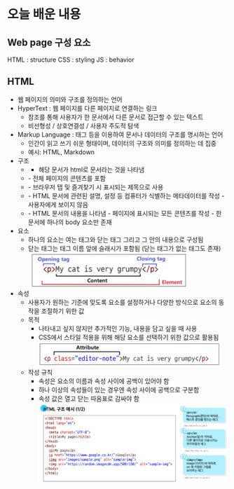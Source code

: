 # 오늘 배운 내용
## Web page 구성 요소
HTML : structure
CSS : styling
JS : behavior

## HTML
- 웹 페이지의 의미와 구조를 정의하는 언어
- HyperText : 웹 페이지를 다른 페이지로 연결하는 링크
  - 참조를 통해 사용자가 한 문서에서 다른 문서로 접근할 수 있는 텍스트
  - 비선형성 / 상호연결성 / 사용자 주도적 탐색
- Markup Language : 태그 등을 이용하여 문서나 데이터의 구조를 명시하는 언어
  - 인간이 읽고 쓰기 쉬운 형태이며, 데이터의 구조와 의미를 정의하는 데 집중
  - 예시: HTML, Markdown
- 구조
  - <!DOCTYPE html>
    - 해당 문서가 html로 문서라는 것을 나타냄
  - <html></html>
    - 전체 페이지의 콘텐츠를 포함
  - <title></title>
    - 브라우저 탭 및 즐겨찾기 시 표시되는 제목으로 사용
  - <head></head> 
    - HTML 문서에 관련된 설명, 설정 등 컴퓨터가 식별하는 메타데이터를 작성
    - 사용자에게 보이지 않음
  - <body></body>
    - HTML 문서의 내용을 나타냄
    - 페이지에 표시되는 모든 콘텐츠를 작성
    - 한 문서에 하나의 body 요소만 존재
- 요소
  - 하나의 요소는 여는 태그와 닫는 태그 그리고 그 안의 내용으로 구성됨
  - 닫는 태그는 태그 이름 앞에 슬래시가 포함됨 (닫는 태그가 없는 태그도 존재)
![이미지](element.png)
- 속성
  - 사용자가 원하는 기준에 맞도록 요소를 설정하거나 다양한 방식으로 요소의 동작을 조절하기 위한 값
  - 목적
    - 나타내고 싶지 않지만 추가적인 기능, 내용을 담고 싶을 때 사용
    - CSS에서 스타일 적용을 위해 해당 요소를 선택하기 위한 값으로 활용됨  
![이미지](attributes.png)
  - 작성 규칙
    - 속성은 요소의 이름과 속성 사이에 공백이 있어야 함
    - 하나 이상의 속성들이 있는 경우엔 속성 사이에 공백으로 구분함
    - 속성 값은 열고 닫는 따옴표로 감싸야 함
![이미지](html.png)